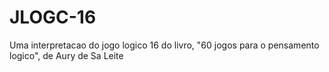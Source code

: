 # JLOGC-16
Uma interpretacao do jogo logico 16 do livro, "60 jogos para o pensamento logico", de Aury de Sa Leite
